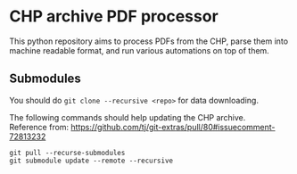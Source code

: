 # CHP archive PDF processor
This python repository aims to process PDFs from the CHP, parse them into machine readable format, and run various automations on top of them.

## Submodules
You should do `git clone --recursive <repo>` for data downloading.

The following commands should help updating the CHP archive.<br/>
Reference from: https://github.com/tj/git-extras/pull/80#issuecomment-72813232
```
git pull --recurse-submodules
git submodule update --remote --recursive
```